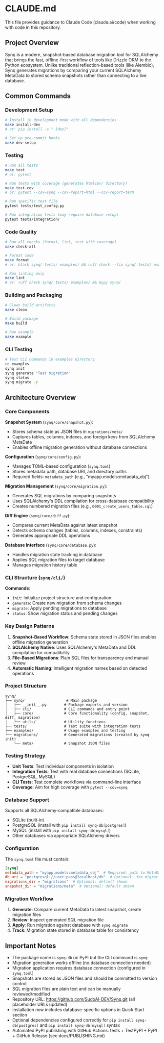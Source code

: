 # CLAUDE.md

This file provides guidance to Claude Code (claude.ai/code) when working with code in this repository.

## Project Overview

Synq is a modern, snapshot-based database migration tool for SQLAlchemy that brings the fast, offline-first workflow of tools like Drizzle ORM to the Python ecosystem. Unlike traditional reflection-based tools (like Alembic), Synq generates migrations by comparing your current SQLAlchemy MetaData to stored schema snapshots rather than connecting to a live database.

## Common Commands

### Development Setup
```bash
# Install in development mode with all dependencies
make install-dev
# or: pip install -e ".[dev]"

# Set up pre-commit hooks
make dev-setup
```

### Testing
```bash
# Run all tests
make test
# or: pytest

# Run tests with coverage (generates htmlcov/ directory)
make test-cov  
# or: pytest --cov=synq --cov-report=html --cov-report=term

# Run specific test file
pytest tests/test_config.py

# Run integration tests (may require database setup)
pytest tests/integration/
```

### Code Quality
```bash
# Run all checks (format, lint, test with coverage)
make check-all

# Format code
make format
# or: black synq/ tests/ examples/ && ruff check --fix synq/ tests/ examples/

# Run linting only  
make lint
# or: ruff check synq/ tests/ examples/ && mypy synq/
```

### Building and Packaging
```bash
# Clean build artifacts
make clean

# Build package
make build

# Run example
make example
```

### CLI Testing
```bash
# Test CLI commands in examples directory
cd examples
synq init
synq generate "Test migration"
synq status
synq migrate -y
```

## Architecture Overview

### Core Components

**Snapshot System** (`synq/core/snapshot.py`):
- Stores schema state as JSON files in `migrations/meta/`
- Captures tables, columns, indexes, and foreign keys from SQLAlchemy MetaData
- Enables offline migration generation without database connections

**Configuration** (`synq/core/config.py`):
- Manages TOML-based configuration (`synq.toml`)
- Stores metadata path, database URI, and directory paths
- Required fields: `metadata_path` (e.g., "myapp.models:metadata_obj")

**Migration Management** (`synq/core/migration.py`):
- Generates SQL migrations by comparing snapshots
- Uses SQLAlchemy's DDL compilation for cross-database compatibility
- Creates numbered migration files (e.g., `0001_create_users_table.sql`)

**Diff Engine** (`synq/core/diff.py`):
- Compares current MetaData against latest snapshot
- Detects schema changes (tables, columns, indexes, constraints)
- Generates appropriate DDL operations

**Database Interface** (`synq/core/database.py`):
- Handles migration state tracking in database
- Applies SQL migration files to target database
- Manages migration history table

### CLI Structure (`synq/cli/`)

**Commands**:
- `init`: Initialize project structure and configuration
- `generate`: Create new migration from schema changes
- `migrate`: Apply pending migrations to database  
- `status`: Show migration status and pending changes

### Key Design Patterns

1. **Snapshot-Based Workflow**: Schema state stored in JSON files enables offline migration generation
2. **SQLAlchemy Native**: Uses SQLAlchemy's MetaData and DDL compilation for compatibility
3. **File-Based Migrations**: Plain SQL files for transparency and manual review
4. **Automatic Naming**: Intelligent migration names based on detected operations

### Project Structure
```
synq/
├── synq/                   # Main package
│   ├── __init__.py        # Package exports and version
│   ├── cli/               # CLI commands and entry point
│   ├── core/              # Core functionality (config, snapshot, diff, migration)
│   └── utils/             # Utility functions
├── tests/                 # Test suite with integration tests
├── examples/              # Usage examples and testing
└── migrations/            # Generated migrations (created by synq init)
    └── meta/              # Snapshot JSON files
```

### Testing Strategy

- **Unit Tests**: Test individual components in isolation
- **Integration Tests**: Test with real database connections (SQLite, PostgreSQL, MySQL)
- **CLI Tests**: Test complete workflows via command-line interface
- **Coverage**: Aim for high coverage with `pytest --cov=synq`

### Database Support

Supports all SQLAlchemy-compatible databases:
- SQLite (built-in)
- PostgreSQL (install with `pip install synq-db[postgres]`)
- MySQL (install with `pip install synq-db[mysql]`)
- Other databases via appropriate SQLAlchemy drivers

### Configuration

The `synq.toml` file must contain:
```toml
[synq]
metadata_path = "myapp.models:metadata_obj"  # Required: path to MetaData
db_uri = "postgresql://user:pass@localhost/db"  # Optional: for migrations only
migrations_dir = "migrations"  # Optional: default shown
snapshot_dir = "migrations/meta"  # Optional: default shown
```

### Migration Workflow

1. **Generate**: Compare current MetaData to latest snapshot, create migration files
2. **Review**: Inspect generated SQL migration file  
3. **Apply**: Run migration against database with `synq migrate`
4. **Track**: Migration state stored in database table for consistency

## Important Notes

- The package name is `synq-db` on PyPI but the CLI command is `synq`
- Migration generation works offline (no database connection needed)
- Migration application requires database connection (configured in `synq.toml`)
- Snapshots are stored as JSON files and should be committed to version control
- SQL migration files are plain text and can be manually reviewed/modified
- Repository URL: https://github.com/SudoAI-DEV/Synq.git (all placeholder URLs updated)
- Installation now includes database-specific options in Quick Start section
- Optional dependencies configured correctly for `pip install synq-db[postgres]` and `pip install synq-db[mysql]` syntax
- Automated PyPI publishing with GitHub Actions: tests + TestPyPI + PyPI + GitHub Release (see docs/PUBLISHING.md)
